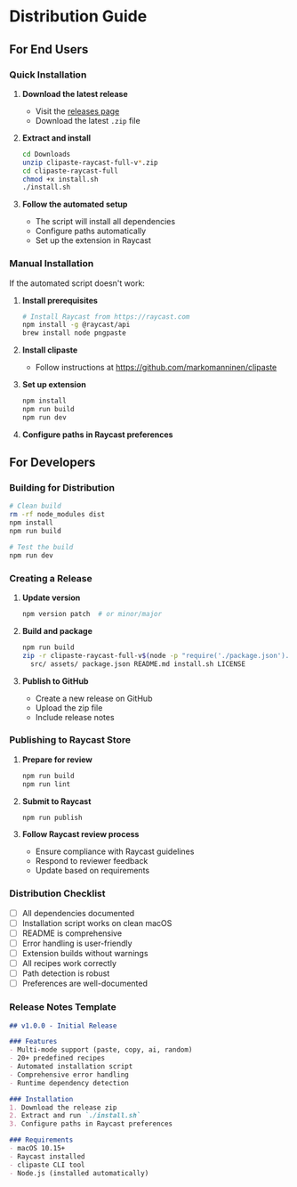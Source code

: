 # Distribution Guide

## For End Users

### Quick Installation

1. **Download the latest release**
   - Visit the [releases page](https://github.com/yourusername/clipaste-raycast-full/releases)
   - Download the latest `.zip` file

2. **Extract and install**

   ```bash
   cd Downloads
   unzip clipaste-raycast-full-v*.zip
   cd clipaste-raycast-full
   chmod +x install.sh
   ./install.sh
   ```

3. **Follow the automated setup**
   - The script will install all dependencies
   - Configure paths automatically
   - Set up the extension in Raycast

### Manual Installation

If the automated script doesn't work:

1. **Install prerequisites**

   ```bash
   # Install Raycast from https://raycast.com
   npm install -g @raycast/api
   brew install node pngpaste
   ```

2. **Install clipaste**
   - Follow instructions at <https://github.com/markomanninen/clipaste>

3. **Set up extension**

   ```bash
   npm install
   npm run build
   npm run dev
   ```

4. **Configure paths in Raycast preferences**

## For Developers

### Building for Distribution

```bash
# Clean build
rm -rf node_modules dist
npm install
npm run build

# Test the build
npm run dev
```

### Creating a Release

1. **Update version**

   ```bash
   npm version patch  # or minor/major
   ```

2. **Build and package**

   ```bash
   npm run build
   zip -r clipaste-raycast-full-v$(node -p "require('./package.json').version").zip \
     src/ assets/ package.json README.md install.sh LICENSE
   ```

3. **Publish to GitHub**
   - Create a new release on GitHub
   - Upload the zip file
   - Include release notes

### Publishing to Raycast Store

1. **Prepare for review**

   ```bash
   npm run build
   npm run lint
   ```

2. **Submit to Raycast**

   ```bash
   npm run publish
   ```

3. **Follow Raycast review process**
   - Ensure compliance with Raycast guidelines
   - Respond to reviewer feedback
   - Update based on requirements

### Distribution Checklist

- [ ] All dependencies documented
- [ ] Installation script works on clean macOS
- [ ] README is comprehensive
- [ ] Error handling is user-friendly
- [ ] Extension builds without warnings
- [ ] All recipes work correctly
- [ ] Path detection is robust
- [ ] Preferences are well-documented

### Release Notes Template

```markdown
## v1.0.0 - Initial Release

### Features
- Multi-mode support (paste, copy, ai, random)
- 20+ predefined recipes
- Automated installation script
- Comprehensive error handling
- Runtime dependency detection

### Installation
1. Download the release zip
2. Extract and run `./install.sh`
3. Configure paths in Raycast preferences

### Requirements
- macOS 10.15+
- Raycast installed
- clipaste CLI tool
- Node.js (installed automatically)
```
